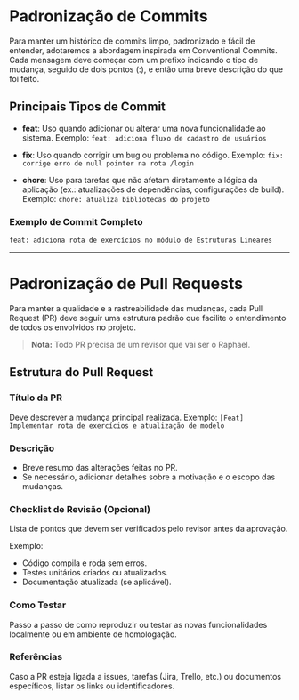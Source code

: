 # Padronização de Commits

Para manter um histórico de commits limpo, padronizado e fácil de entender, adotaremos a abordagem inspirada em Conventional Commits. Cada mensagem deve começar com um prefixo indicando o tipo de mudança, seguido de dois pontos (:), e então uma breve descrição do que foi feito.

## Principais Tipos de Commit

- **feat**: Uso quando adicionar ou alterar uma nova funcionalidade ao sistema.
  Exemplo: `feat: adiciona fluxo de cadastro de usuários`

- **fix**: Uso quando corrigir um bug ou problema no código.
  Exemplo: `fix: corrige erro de null pointer na rota /login`

- **chore**: Uso para tarefas que não afetam diretamente a lógica da aplicação (ex.: atualizações de dependências, configurações de build).
  Exemplo: `chore: atualiza bibliotecas do projeto`

### Exemplo de Commit Completo

```
feat: adiciona rota de exercícios no módulo de Estruturas Lineares
```

---

# Padronização de Pull Requests

Para manter a qualidade e a rastreabilidade das mudanças, cada Pull Request (PR) deve seguir uma estrutura padrão que facilite o entendimento de todos os envolvidos no projeto.

> **Nota:** Todo PR precisa de um revisor que vai ser o Raphael.

## Estrutura do Pull Request

### Título da PR

Deve descrever a mudança principal realizada.
Exemplo: `[Feat] Implementar rota de exercícios e atualização de modelo`

### Descrição

- Breve resumo das alterações feitas no PR.
- Se necessário, adicionar detalhes sobre a motivação e o escopo das mudanças.

### Checklist de Revisão (Opcional)

Lista de pontos que devem ser verificados pelo revisor antes da aprovação.

Exemplo:

- Código compila e roda sem erros.
- Testes unitários criados ou atualizados.
- Documentação atualizada (se aplicável).

### Como Testar

Passo a passo de como reproduzir ou testar as novas funcionalidades localmente ou em ambiente de homologação.

### Referências

Caso a PR esteja ligada a issues, tarefas (Jira, Trello, etc.) ou documentos específicos, listar os links ou identificadores.

